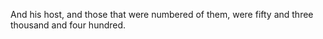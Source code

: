 And his host, and those that were numbered of them, were fifty and three thousand and four hundred.
